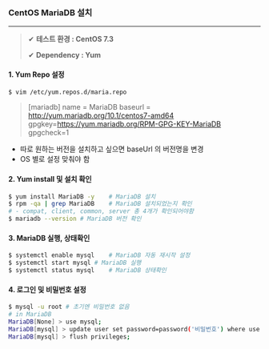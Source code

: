 ### CentOS MariaDB 설치

---

> ✔ **테스트 환경 : CentOS 7.3**
>
> ✔ **Dependency : Yum**



#### 1. Yum Repo 설정

~~~bash
$ vim /etc/yum.repos.d/maria.repo
~~~

>[mariadb]
>name = MariaDB
>baseurl = http://yum.mariadb.org/10.1/centos7-amd64
>gpgkey=https://yum.mariadb.org/RPM-GPG-KEY-MariaDB
>gpgcheck=1

- 따로 원하는 버전을 설치하고 싶으면 baseUrl 의 버전명을 변경
- OS 별로 설정 맞춰야 함

#### 2. Yum install 및 설치 확인

~~~bash
$ yum install MariaDB -y	# MariaDB 설치
$ rpm -qa | grep MariaDB	# MariaDB 설치되었는지 확인
# - compat, client, common, server 총 4개가 확인되어야함
$ mariadb --version	# MariaDB 버전 확인
~~~

#### 3. MariaDB 실행, 상태확인

~~~bash
$ systemctl enable mysql	# MariaDB 자동 재시작 설정
$ systemctl start mysql	# MariaDB 실행
$ systemctl status mysql	# MariaDB 상태확인
~~~

#### 4. 로그인 및 비밀번호 설정

~~~bash
$ mysql -u root	# 초기엔 비밀번호 없음 
# in MariaDB
MariaDB[None] > use mysql;
MariaDB[mysql] > update user set password=password('비밀번호') where user='root';
MariaDB[mysql] > flush privileges;
~~~



